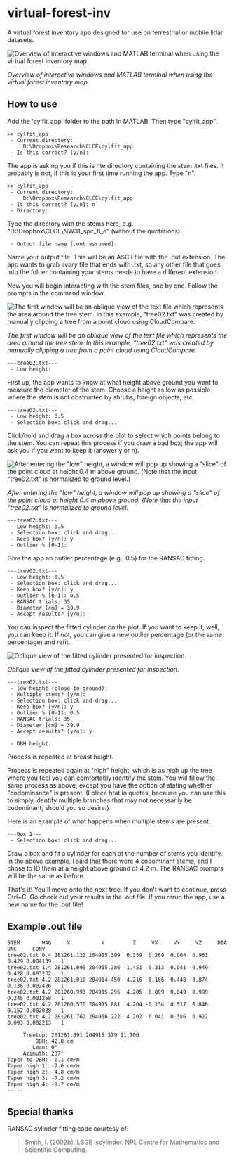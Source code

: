 # virtual-forest-inv
A virtual forest inventory app designed for use on terrestrial or mobile lidar datasets.

![Overview of interactive windows and MATLAB terminal when using the virtual forest inventory map.](figures/app_example.png)

*Overview of interactive windows and MATLAB terminal when using the virtual forest inventory map.*

## How to use
Add the 'cylfit_app' folder to the path in MATLAB. Then type "cylfit_app".
```
>> cylfit_app
 - Current directory:
     D:\Dropbox\Research\CLCE\cylfit_app
 - Is this correct? [y/n]: 
```
The app is asking you if this is hte directory containing the stem .txt files. 
It probably is not, if this is your first time running the app. Type "n".
```
>> cylfit_app
 - Current directory:
     D:\Dropbox\Research\CLCE\cylfit_app
 - Is this correct? [y/n]: n
 - Directory: 
```
Type the directory with the stems here, e.g. "D:\Dropbox\CLCE\NW31_spc_fl_e" 
(without the quotations).
```
 - Output file name [.out assumed]: 
```
Name your output file. This will be an ASCII file with the .out extension. The 
app wants to grab *every* file that ends with .txt, so any other file that goes
into the folder containing your stems needs to have a different extension.

Now you will begin interacting with the stem files, one by one. Follow the 
prompts in the command window. 

![The first window will be an oblique view of the text file which represents the area around the tree stem. In this example, "tree02.txt" was created by manually clipping a tree from a point cloud using CloudCompare.](figures/01_low.PNG)

*The first window will be an oblique view of the text file which represents the area around the tree stem. In this example, "tree02.txt" was created by manually clipping a tree from a point cloud using CloudCompare.*

```
---tree02.txt---
 - Low height: 
```
First up, the app wants to know at what height above ground you want to measure 
the diameter of the stem. Choose a height as low as possible where the stem 
is not obstructed by shrubs, foreign objects, etc.

```
---tree02.txt---
 - Low height: 0.5
 - Selection box: click and drag...
``` 
Click/hold and drag a box across the plot to select which points belong to the
stem. You can repeat this process if you draw a bad box; the app will ask you
if you want to keep it (answer y or n).

![After entering the "low" height, a window will pop up showing a "slice" of the point cloud at height 0.4 m above ground. (Note that the input "tree02.txt" is normalized to ground level.)](figures/02_low_select.PNG)

*After entering the "low" height, a window will pop up showing a "slice" of the point cloud at height 0.4 m above ground. (Note that the input "tree02.txt" is normalized to ground level.*
```
---tree02.txt---
 - Low height: 0.5
 - Selection box: click and drag...
 - Keep box? [y/n]: y
 - Outlier % [0-1]: 
```
Give the app an outlier percentage (e.g., 0.5) for the RANSAC fitting. 
```
---tree02.txt---
 - Low height: 0.5
 - Selection box: click and drag...
 - Keep box? [y/n]: y
 - Outlier % [0-1]: 0.5
 - RANSAC trials: 35
 - Diameter [cm] = 39.9
 - Accept results? [y/n]: 
```
You can inspect the fitted cylinder on the plot. If you want to keep it, well,
you can keep it. If not, you can give a new outlier percentage (or the same 
percentage) and refit.

![Oblique view of the fitted cylinder presented for inspection.](figures/03_low_accept.PNG)

*Oblique view of the fitted cylinder presented for inspection.*
```
---tree02.txt---
 - low height (close to ground): 
 - Multiple stems? [y/n]: 
 - Selection box: click and drag...
 - Keep box? [y/n]: y
 - Outlier % [0-1]: 0.5
 - RANSAC trials: 35
 - Diameter [cm] = 39.9
 - Accept results? [y/n]: y

 - DBH height: 
``` 
Process is repeated at breast height.

Process is repeated again at "high" height, which is as high up the tree where 
you feel you can comfortably identify the stem. You will fillow the same process
as above, except you have the option of stating whether "codominance" is 
present. (I place htat in quotes, because you can use this to simply identify
multiple branches that may not necessarily be codominant, should you so desire.)

 Here is an example of what happens when multiple stems are present:
``` 
---Box 1---
 - Selection box: click and drag...
```
Draw a box and fit a cylinder for each of the number of stems you identify. In 
the above example, I said that there were 4 codominant stems, and I chose to ID
them at a height above ground of 4.2 m. The RANSAC prompts will be the same as 
before.

That's it! You'll move onto the next tree. If you don't want to continue, press
Ctrl+C. Go check out your results in the .out file. If you rerun the app, use a
new name for the .out file!

## Example .out file
```
STEM       HAG     X          Y         Z     VX     VY     VZ     DIA    UNC     CONV
tree02.txt 0.4 281261.122 204915.399  0.359  0.269  0.064  0.961  0.429 0.004139   1
tree02.txt 1.4 281261.095 204915.386  1.451  0.313  0.041 -0.949  0.428 0.003232   1
tree02.txt 4.2 281261.010 204914.450  4.216  0.186  0.448 -0.874  0.136 0.002426   1
tree02.txt 4.2 281260.993 204915.295  4.205  0.009  0.049  0.999  0.245 0.001258   1
tree02.txt 4.2 281260.570 204915.881  4.204 -0.134  0.517  0.846  0.152 0.002028   1
tree02.txt 4.2 281261.762 204916.222  4.202  0.041  0.386  0.922  0.093 0.002213   1
-----
     Treetop: 281261.091 204915.379 11.700
         DBH: 42.8 cm
        Lean: 0°
     Azimuth: 237°
Taper to DBH: -0.1 cm/m
Taper high 1: -7.6 cm/m
Taper high 2: -4.8 cm/m
Taper high 3: -7.2 cm/m
Taper high 4: -8.7 cm/m
-----
```

## Special thanks

RANSAC sylinder fitting code courtesy of:

> Smith, I. (2002b). LSGE lscylinder. NPL Centre for Mathematics and Scientific Computing.